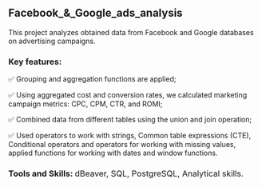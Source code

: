 ## Facebook_&_Google_ads_analysis

This project analyzes obtained data from Facebook and Google databases on advertising campaigns. 

### Key features:

✅ Grouping and aggregation functions are applied;

✅ Using aggregated cost and conversion rates, we calculated marketing campaign metrics: CPC, CPM, CTR, and ROMI;

✅ Combined data from different tables using the union and join operation;

✅ Used operators to work with strings, Common table expressions (CTE), Conditional operators and operators for working 
with missing values, applied functions for working with dates and window functions.

### Tools and Skills: <span style="font-weight: lighter; font-size: 0,9em;">dBeaver, SQL, PostgreSQL, Analytical skills.</span>